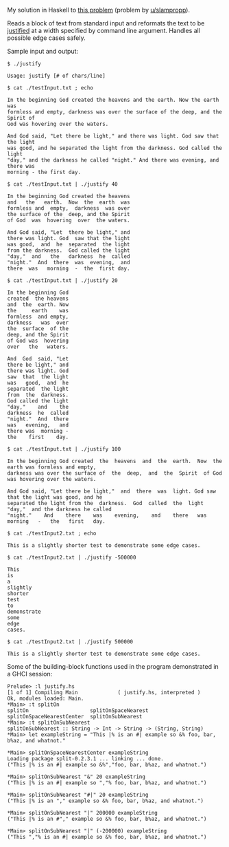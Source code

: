 My solution in Haskell to [this problem](https://www.reddit.com/r/dailyprogrammer/comments/4ybbcz/20160818_challenge_279_intermediate_text_reflow/) (problem by [u/slampropp](https://www.reddit.com/user/slampropp)).

Reads a block of text from standard input and reformats the text to be [justified](https://en.wikipedia.org/wiki/Typographic_alignment#Justified) at a width specified by command line argument.  Handles all possible edge cases safely.

Sample input and output:

    $ ./justify 
    
    Usage: justify [# of chars/line]
    
    $ cat ./testInput.txt ; echo
    
    In the beginning God created the heavens and the earth. Now the earth was
    formless and empty, darkness was over the surface of the deep, and the Spirit of
    God was hovering over the waters.
    
    And God said, "Let there be light," and there was light. God saw that the light
    was good, and he separated the light from the darkness. God called the light
    "day," and the darkness he called "night." And there was evening, and there was
    morning - the first day.
    
    $ cat ./testInput.txt | ./justify 40
    
    In the beginning God created the heavens
    and   the   earth.  Now  the  earth  was
    formless and  empty,  darkness  was over
    the surface of the  deep, and the Spirit
    of God  was  hovering  over  the waters.
    
    And God said, "Let  there be light," and
    there was light. God  saw that the light
    was good,  and  he  separated  the light
    from the darkness.  God called the light
    "day,"  and   the   darkness  he  called
    "night."  And  there  was  evening,  and
    there  was   morning  -  the  first day.
    
    $ cat ./testInput.txt | ./justify 20
    
    In the beginning God
    created  the heavens
    and  the  earth. Now
    the     earth    was
    formless  and empty,
    darkness   was  over
    the  surface  of the
    deep, and the Spirit
    of God was  hovering
    over   the   waters.
    
    And  God  said, "Let
    there be light," and
    there was light. God
    saw  that  the light
    was   good,  and  he
    separated  the light
    from  the  darkness.
    God called the light
    "day,"    and    the
    darkness  he  called
    "night."  And  there
    was   evening,   and
    there was  morning -
    the    first    day.
    
    $ cat ./testInput.txt | ./justify 100
    
    In the beginning God created  the  heavens  and  the  earth.  Now  the earth was formless and empty,
    darkness was over the surface of  the  deep,  and  the  Spirit  of God was hovering over the waters.
    
    And God said, "Let there be light,"  and  there  was  light. God saw that the light was good, and he
    separated the light from the  darkness.  God  called  the  light  "day,"  and the darkness he called
    "night."    And    there    was    evening,    and    there   was   morning   -   the   first   day.
    
    $ cat ./testInput2.txt ; echo
    
    This is a slightly shorter test to demonstrate some edge cases.
    
    $ cat ./testInput2.txt | ./justify -500000
    
    This
    is
    a
    slightly
    shorter
    test
    to
    demonstrate
    some
    edge
    cases.
    
    $ cat ./testInput2.txt | ./justify 500000 
    
    This is a slightly shorter test to demonstrate some edge cases.

Some of the building-block functions used in the program demonstrated in a GHCI session:

    Prelude> :l justify.hs 
    [1 of 1] Compiling Main             ( justify.hs, interpreted )
    Ok, modules loaded: Main.
    *Main> :t splitOn
    splitOn                    splitOnSpaceNearest        splitOnSpaceNearestCenter  splitOnSubNearest
    *Main> :t splitOnSubNearest 
    splitOnSubNearest :: String -> Int -> String -> (String, String)
    *Main> let exampleString = "This |% is an #| example so &% foo, bar, b%az, and whatnot."
    
    *Main> splitOnSpaceNearestCenter exampleString 
    Loading package split-0.2.3.1 ... linking ... done.
    ("This |% is an #| example so &%","foo, bar, b%az, and whatnot.")
    
    *Main> splitOnSubNearest "&" 20 exampleString 
    ("This |% is an #| example so ","% foo, bar, b%az, and whatnot.")
    
    *Main> splitOnSubNearest "#|" 20 exampleString 
    ("This |% is an "," example so &% foo, bar, b%az, and whatnot.")
    
    *Main> splitOnSubNearest "|" 200000 exampleString 
    ("This |% is an #"," example so &% foo, bar, b%az, and whatnot.")
    
    *Main> splitOnSubNearest "|" (-200000) exampleString 
    ("This ","% is an #| example so &% foo, bar, b%az, and whatnot.")
    
